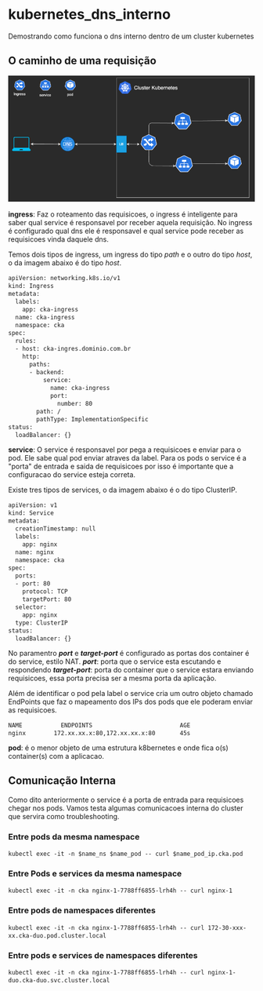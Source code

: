 # kubernetes_dns_interno
Demostrando como funciona o dns interno dentro de um cluster kubernetes


## O caminho de uma requisição

![request caminho](img/requests.png)

**ingress**: Faz o roteamento das requisicoes, o ingress é inteligente para saber qual service é responsavel por receber aquela requisição. No ingress é configurado qual dns ele é responsavel e qual service pode receber as requisicoes vinda daquele dns. 

Temos dois tipos de ingress, um ingress do tipo _path_ e o outro do tipo _host_, o da imagem abaixo é do tipo _host_.

```
apiVersion: networking.k8s.io/v1
kind: Ingress
metadata:
  labels:
    app: cka-ingress
  name: cka-ingress
  namespace: cka
spec:
  rules:
  - host: cka-ingres.dominio.com.br
    http:
      paths:
      - backend:
          service:
            name: cka-ingress
            port:
              number: 80
        path: /
        pathType: ImplementationSpecific
status:
  loadBalancer: {}
```

**service**: O service é responsavel por pega a requisicoes e enviar para o pod. Ele sabe qual pod enviar atraves da label. Para os pods o service é a "porta" de entrada e saida de requisicoes por isso é importante que a configuracao do service esteja correta.

Existe tres tipos de services, o da imagem abaixo é o do tipo ClusterIP. 
```
apiVersion: v1
kind: Service
metadata:
  creationTimestamp: null
  labels:
    app: nginx
  name: nginx
  namespace: cka
spec:
  ports:
  - port: 80
    protocol: TCP
    targetPort: 80
  selector:
    app: nginx
  type: ClusterIP
status:
  loadBalancer: {}
```

No paramentro **_port_** e **_target-port_** é configurado as portas dos container é do service, estilo NAT.
**_port_**: porta que o service esta escutando e respondendo
**_target-port_**: porta do container que o service estara enviando requisicoes, essa porta precisa ser a mesma porta da aplicação.


Além de identificar o pod pela label o service cria um outro objeto chamado EndPoints que faz o mapeamento dos IPs dos pods que ele poderam enviar as requisicoes.
```
NAME           ENDPOINTS                         AGE
nginx        172.xx.xx.x:80,172.xx.xx.x:80       45s
```


**pod**: é o menor objeto de uma estrutura k8bernetes e onde fica o(s) container(s) com a aplicacao.


## Comunicação Interna

Como dito anteriormente o service é a porta de entrada para requisicoes chegar nos pods. Vamos testa algumas comunicacoes interna do cluster que servira como troubleshooting.

### Entre pods da mesma namespace
```
kubectl exec -it -n $name_ns $name_pod -- curl $name_pod_ip.cka.pod 
```

### Entre Pods e services da mesma namespace
```
kubectl exec -it -n cka nginx-1-7788ff6855-lrh4h -- curl nginx-1
```

###  Entre pods de namespaces diferentes

```
kubectl exec -it -n cka nginx-1-7788ff6855-lrh4h -- curl 172-30-xxx-xx.cka-duo.pod.cluster.local
```

###  Entre pods e services de namespaces diferentes

```
kubectl exec -it -n cka nginx-1-7788ff6855-lrh4h -- curl nginx-1-duo.cka-duo.svc.cluster.local 
```
